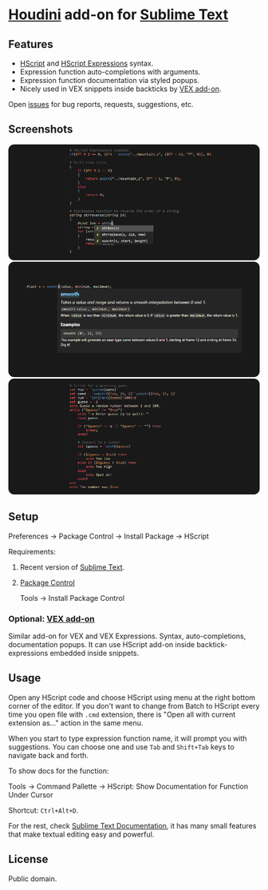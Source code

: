 # [Houdini] add-on for [Sublime Text]

[Houdini]: https://www.sidefx.com/
[Sublime Text]: https://www.sublimetext.com/


## Features

* [HScript] and [HScript Expressions] syntax.
* Expression function auto-completions with arguments.
* Expression function documentation via styled popups.
* Nicely used in VEX snippets inside backticks by [VEX add-on].

Open [issues] for bug reports, requests, suggestions, etc.

[HScript]: https://www.sidefx.com/docs/houdini/commands/_guide
[HScript Expressions]: https://www.sidefx.com/docs/houdini/ref/expression_cookbook.html
[VEX add-on]: https://github.com/teared/VEX
[issues]: https://github.com/teared/HScript/issues


## Screenshots

![alt tag](https://raw.githubusercontent.com/teared/packages-dev/master/develop/img/expressions.png)
![alt tag](https://raw.githubusercontent.com/teared/packages-dev/master/develop/img/exhelpcard.png)
![alt tag](https://raw.githubusercontent.com/teared/packages-dev/master/develop/img/hscript.png)


## Setup

Preferences → Package Control → Install Package → HScript

Requirements:
1. Recent version of [Sublime Text].
2. [Package Control]

   Tools → Install Package Control

[Sublime Text]: https://www.sublimetext.com/
[Package Control]: https://packagecontrol.io/


### Optional: [VEX add-on]

Similar add-on for VEX and VEX Expressions. Syntax, auto-completions,
documentation popups. It can use HScript add-on inside backtick-expressions
embedded inside snippets.


## Usage

Open any HScript code and choose HScript using menu at the right bottom corner
of the editor. If you don't want to change from Batch to HScript every time
you open file with `.cmd` extension, there is "Open all with current extension
as..." action in the same menu.

When you start to type expression function name, it will prompt you with
suggestions. You can choose one and use `Tab` and `Shift+Tab` keys to navigate
back and forth.

To show docs for the function:

Tools → Command Pallette → HScript: Show Documentation for Function Under Cursor

Shortcut: `Ctrl+Alt+D`.

For the rest, check [Sublime Text Documentation], it has many small features
that make textual editing easy and powerful.

[Sublime Text Documentation]: https://www.sublimetext.com/docs/


## License

Public domain.
